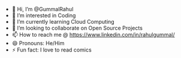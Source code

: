 - 👋 Hi, I’m @GummalRahul
- 👀 I’m interested in Coding 
- 🌱 I’m currently learning Cloud Computing
- 🤝 I’m looking to collaborate on Open Source Projects
- 📫 How to reach me @ https://www.linkedin.com/in/rahulgummal/
- 😄 Pronouns: He/Him
- ⚡ Fun fact: I love to read comics


